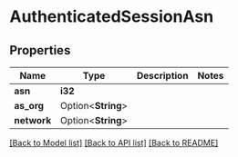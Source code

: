 # AuthenticatedSessionAsn

## Properties

Name | Type | Description | Notes
------------ | ------------- | ------------- | -------------
**asn** | **i32** |  | 
**as_org** | Option<**String**> |  | 
**network** | Option<**String**> |  | 

[[Back to Model list]](../README.md#documentation-for-models) [[Back to API list]](../README.md#documentation-for-api-endpoints) [[Back to README]](../README.md)


